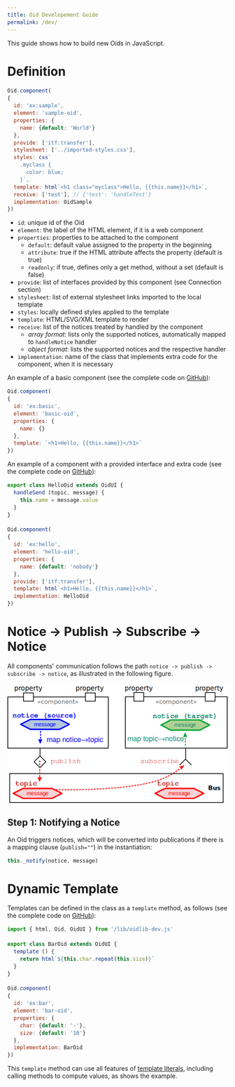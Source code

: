 ```yaml
---
title: Oid Developement Guide
permalink: /dev/
---
```


This guide shows how to build new Oids in JavaScript.

# Definition

~~~js
Oid.component(
{
  id: 'ex:sample',
  element: 'sample-oid',
  properties: {
    name: {default: 'World'}
  },
  provide: ['itf:transfer'],
  stylesheet: ['../imported-styles.css'],
  styles: css`
    .myclass {
      color: blue;
    }`,
  template: html`<h1 class="myclass">Hello, {{this.name}}</h1>`,
  receive: ['test'], // {'test': 'handleTest'}
  implementation: OidSample
})
~~~

* `id`: unique id of the Oid
* `element`: the label of the HTML element, if it is a web component
* `properties`: properties to be attached to the component
  * `default`: default value assigned to the property in the beginning
  * `attribute`: true if the HTML attribute affects the property (default is true)
  * `readonly`: if true, defines only a get method, without a set (default is false)
* `provide`: list of interfaces provided by this component (see Connection section)
* `stylesheet`: list of external stylesheet links imported to the local template
* `styles`: locally defined styles applied to the template
* `template`: HTML/SVG/XML template to render
* `receive`: list of the notices treated by handled by the component
  * *array format*: lists only the supported notices, automatically mapped to  `handleNotice` handler
  * *object format*: lists the supported notices and the respective handler
* `implementation`: name of the class that implements extra code for the component, when it is necessary 

An example of a basic component (see the complete code on [GitHub](https://github.com/mundorum/oid/tree/main/src/playground/learning/02-development/02-oid/001-basic)):

~~~js
Oid.component(
{
  id: 'ex:basic',
  element: 'basic-oid',
  properties: {
    name: {}
  },
  template: `<h1>Hello, {{this.name}}</h1>`
})
~~~

An example of a component with a provided interface and extra code (see the complete code on [GitHub](https://github.com/mundorum/oid/blob/main/src/playground/learning/02-development/02-oid/202-2-provide-interface/hello-oid.js)):

~~~js
export class HelloOid extends OidUI {
  handleSend (topic, message) {
    this.name = message.value
  }
}

Oid.component(
{
  id: 'ex:hello',
  element: 'hello-oid',
  properties: {
    name: {default: 'nobody'}
  },
  provide: ['itf:transfer'],
  template: html`<h1>Hello, {{this.name}}</h1>`,
  implementation: HelloOid
})
~~~

# Notice -> Publish -> Subscribe -> Notice

All components' communication follows the path `notice -> publish -> subscribe -> notice`, as illustrated in the following figure.

![Notice Publish-Subscribe Notice](images/notice-publish-subscribe-notice.png)

## Step 1: Notifying a Notice

An Oid triggers notices, which will be converted into publications if there is a mapping clause (`publish=""`) in the instantiation:

~~~javascript
this._notify(notice, message)
~~~

# Dynamic Template

Templates can be defined in the class as a `template` method, as follows (see the complete code on [GitHub](https://github.com/mundorum/oid/tree/main/src/playground/learning/02-development/03-extras/dynamic-template-2)):

~~~js
import { html, Oid, OidUI } from '/lib/oidlib-dev.js'

export class BarOid extends OidUI {
  template () {
    return html`${this.char.repeat(this.size)}`
  }
}

Oid.component(
{
  id: 'ex:bar',
  element: 'bar-oid',
  properties: {
    char: {default: '-'},
    size: {default: '10'}
  },
  implementation: BarOid
})
~~~

This `template` method can use all features of [template literals](https://developer.mozilla.org/en-US/docs/Web/JavaScript/Reference/Template_literals), including calling methods to compute values, as shows the example.